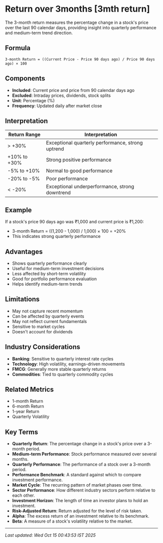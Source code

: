 # Return over 3months [3mth return]

The 3-month return measures the percentage change in a stock's price over the last 90 calendar days, providing insight into quarterly performance and medium-term trend direction.

## Formula
```text
3-month Return = ((Current Price - Price 90 days ago) / Price 90 days ago) × 100
```

## Components
- **Included**: Current price and price from 90 calendar days ago
- **Excluded**: Intraday prices, dividends, stock splits
- **Unit**: Percentage (%)
- **Frequency**: Updated daily after market close

## Interpretation
| Return Range | Interpretation |
|--------------|----------------|
| > +30% | Exceptional quarterly performance, strong uptrend |
| +10% to +30% | Strong positive performance |
| -5% to +10% | Normal to good performance |
| -20% to -5% | Poor performance |
| < -20% | Exceptional underperformance, strong downtrend |

## Example
If a stock's price 90 days ago was ₹1,000 and current price is ₹1,200:
- 3-month Return = ((1,200 - 1,000) / 1,000) × 100 = +20%
- This indicates strong quarterly performance

## Advantages
- Shows quarterly performance clearly
- Useful for medium-term investment decisions
- Less affected by short-term volatility
- Good for portfolio performance evaluation
- Helps identify medium-term trends

## Limitations
- May not capture recent momentum
- Can be affected by quarterly events
- May not reflect current fundamentals
- Sensitive to market cycles
- Doesn't account for dividends

## Industry Considerations
- **Banking**: Sensitive to quarterly interest rate cycles
- **Technology**: High volatility, earnings-driven movements
- **FMCG**: Generally more stable quarterly returns
- **Commodities**: Tied to quarterly commodity cycles

## Related Metrics
- 1-month Return
- 6-month Return
- 1-year Return
- Quarterly Volatility

## Key Terms
- **Quarterly Return**: The percentage change in a stock's price over a 3-month period.
- **Medium-term Performance**: Stock performance measured over several months.
- **Quarterly Performance**: The performance of a stock over a 3-month period.
- **Performance Benchmark**: A standard against which to compare investment performance.
- **Market Cycle**: The recurring pattern of market phases over time.
- **Sector Performance**: How different industry sectors perform relative to each other.
- **Investment Horizon**: The length of time an investor plans to hold an investment.
- **Risk-Adjusted Return**: Return adjusted for the level of risk taken.
- **Alpha**: The excess return of an investment relative to its benchmark.
- **Beta**: A measure of a stock's volatility relative to the market.

---
*Last updated: Wed Oct 15 00:43:53 IST 2025*
